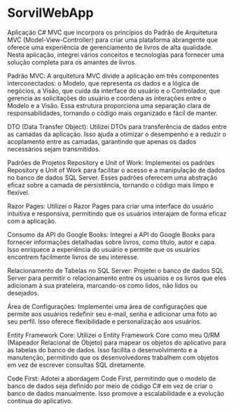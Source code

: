 # SorvilWebApp
 Aplicação C# MVC que incorpora os princípios do Padrão de Arquitetura MVC (Model-View-Controller) para criar uma plataforma abrangente que oferece uma experiência de gerenciamento de livros de alta qualidade. Nesta aplicação, integrei vários conceitos e tecnologias para fornecer uma solução completa para os amantes de livros.

Padrão MVC: A arquitetura MVC divide a aplicação em três componentes interconectados: o Modelo, que representa os dados e a lógica de negócios, a Visão, que cuida da interface do usuário e o Controlador, que gerencia as solicitações do usuário e coordena as interações entre o Modelo e a Visão. Essa estrutura proporciona uma separação clara de responsabilidades, tornando o código mais organizado e fácil de manter.

DTO (Data Transfer Object): Utilizei DTOs para transferência de dados entre as camadas da aplicação. Isso ajuda a otimizar o desempenho e a reduzir o acoplamento entre as camadas, garantindo que apenas os dados necessários sejam transmitidos.

Padrões de Projetos Repository e Unit of Work: Implementei os padrões Repository e Unit of Work para facilitar o acesso e a manipulação de dados no banco de dados SQL Server. Esses padrões oferecem uma abstração eficaz sobre a camada de persistência, tornando o código mais limpo e flexível.

Razor Pages: Utilizei o Razor Pages para criar uma interface do usuário intuitiva e responsiva, permitindo que os usuários interajam de forma eficaz com a aplicação.

Consumo da API do Google Books: Integrei a API do Google Books para fornecer informações detalhadas sobre livros, como título, autor e capa. Isso enriquece a experiência do usuário e permite que os usuários encontrem facilmente livros de seu interesse.

Relacionamento de Tabelas no SQL Server: Projetei o banco de dados SQL Server para permitir o relacionamento entre os usuários e os livros que eles adicionam à sua prateleira, marcando-os como lidos, não lidos ou desejados.

Área de Configurações: Implementei uma área de configurações que permite aos usuários redefinir seu e-mail, senha e adicionar uma foto ao seu perfil. Isso oferece flexibilidade e personalização aos usuários.

Entity Framework Core: Utilizei o Entity Framework Core como meu O/RM (Mapeador Relacional de Objeto) para mapear os objetos do aplicativo para as tabelas do banco de dados. Isso facilita o desenvolvimento e a manutenção, permitindo que os desenvolvedores trabalhem com objetos em vez de escrever consultas SQL diretamente.

Code First: Adotei a abordagem Code First, permitindo que o modelo de banco de dados seja definido por meio de código C# em vez de criar o banco de dados manualmente. Isso promove a escalabilidade e a evolução contínua do aplicativo.
